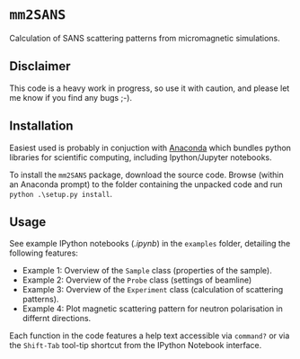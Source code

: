 # ```mm2SANS```

Calculation of SANS scattering patterns from micromagnetic simulations.

## Disclaimer

This code is a heavy work in progress, so use it with caution, and please let me know if you find any bugs ;-).

## Installation

Easiest used is probably in conjuction with [Anaconda](https://www.anaconda.com/products/individual) which bundles python libraries for scientific computing, including Ipython/Jupyter notebooks.

To install the ```mm2SANS``` package, download the source code. Browse (within an Anaconda prompt) to the folder containing the unpacked code and run `python .\setup.py install`.

## Usage

See example IPython notebooks (*.ipynb*) in the `examples` folder, detailing the following features:

- Example 1: Overview of the `Sample` class (properties of the sample).
- Example 2: Overview of the `Probe` class (settings of beamline)
- Example 3: Overview of the `Experiment` class (calculation of scattering patterns).
- Example 4: Plot magnetic scattering pattern for neutron polarisation in differnt directions.

Each function in the code features a help text accessible via `command?` or via the `Shift-Tab` tool-tip shortcut from the IPython Notebook interface.

